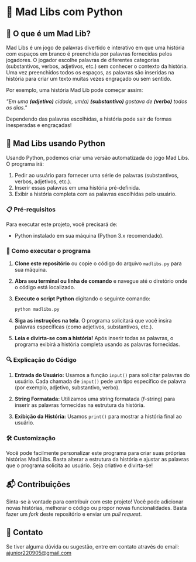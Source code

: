 # 📝 Mad Libs com Python

## 📖 O que é um Mad Lib?

Mad Libs é um jogo de palavras divertido e interativo em que uma história com espaços em branco é preenchida por palavras fornecidas pelos jogadores. O jogador escolhe palavras de diferentes categorias (substantivos, verbos, adjetivos, etc.) sem conhecer o contexto da história. Uma vez preenchidos todos os espaços, as palavras são inseridas na história para criar um texto muitas vezes engraçado ou sem sentido.

Por exemplo, uma história Mad Lib pode começar assim:

_"Em uma **(adjetivo)** cidade, um(a) **(substantivo)** gostava de **(verbo)** todos os dias."_

Dependendo das palavras escolhidas, a história pode sair de formas inesperadas e engraçadas!

## 🐍 Mad Libs usando Python

Usando Python, podemos criar uma versão automatizada do jogo Mad Libs. O programa irá:

1. Pedir ao usuário para fornecer uma série de palavras (substantivos, verbos, adjetivos, etc.).
2. Inserir essas palavras em uma história pré-definida.
3. Exibir a história completa com as palavras escolhidas pelo usuário.

### 📋 Pré-requisitos

Para executar este projeto, você precisará de:

- Python instalado em sua máquina (Python 3.x recomendado).

### 🚀 Como executar o programa

1. **Clone este repositório** ou copie o código do arquivo `madlibs.py` para sua máquina.

2. **Abra seu terminal ou linha de comando** e navegue até o diretório onde o código está localizado.

3. **Execute o script Python** digitando o seguinte comando:

    ```bash
    python madlibs.py
    ```

4. **Siga as instruções na tela**. O programa solicitará que você insira palavras específicas (como adjetivos, substantivos, etc.).

5. **Leia e divirta-se com a história!** Após inserir todas as palavras, o programa exibirá a história completa usando as palavras fornecidas.


### 🔍 Explicação do Código

1. **Entrada do Usuário:** Usamos a função `input()` para solicitar palavras do usuário. Cada chamada de `input()` pede um tipo específico de palavra (por exemplo, adjetivo, substantivo, verbo).

2. **String Formatada:** Utilizamos uma string formatada (f-string) para inserir as palavras fornecidas na estrutura da história.

3. **Exibição da História:** Usamos `print()` para mostrar a história final ao usuário.

### 🛠️ Customização

Você pode facilmente personalizar este programa para criar suas próprias histórias Mad Libs. Basta alterar a estrutura da história e ajustar as palavras que o programa solicita ao usuário. Seja criativo e divirta-se!


## 📬 Contribuições

Sinta-se à vontade para contribuir com este projeto! Você pode adicionar novas histórias, melhorar o código ou propor novas funcionalidades. Basta fazer um *fork* deste repositório e enviar um *pull request*.

## 📧 Contato

Se tiver alguma dúvida ou sugestão, entre em contato através do email: ajunior220905@gmail.com
 
